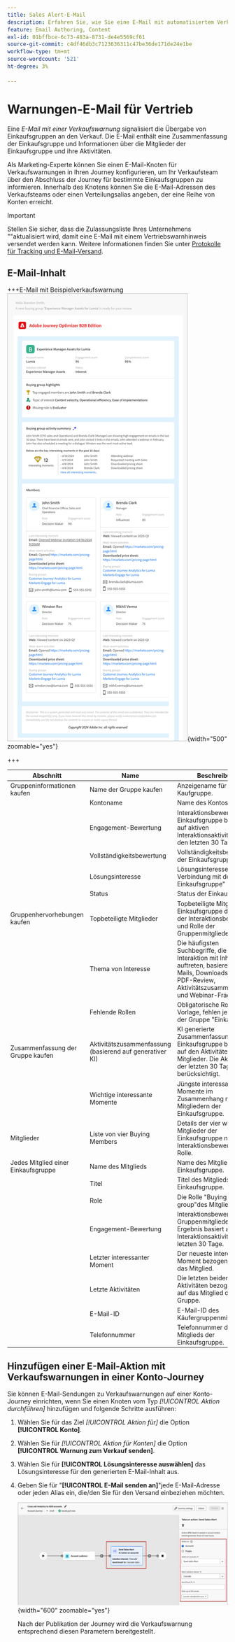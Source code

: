```yaml
---
title: Sales Alert-E-Mail
description: Erfahren Sie, wie Sie eine E-Mail mit automatisiertem Verkaufswarnhinweis in Ihre Journey einschließen.
feature: Email Authoring, Content
exl-id: 01bffbce-6c73-483a-8731-de4e5569cf61
source-git-commit: c4df46db3c7123636311c47be36de171de24e1be
workflow-type: tm+mt
source-wordcount: '521'
ht-degree: 3%

---
```


# Warnungen-E-Mail für Vertrieb

Eine _E-Mail mit einer Verkaufswarnung_ signalisiert die Übergabe von Einkaufsgruppen an den Verkauf. Die E-Mail enthält eine Zusammenfassung der Einkaufsgruppe und Informationen über die Mitglieder der Einkaufsgruppe und ihre Aktivitäten.

Als Marketing-Experte können Sie einen E-Mail-Knoten für Verkaufswarnungen in Ihren Journey konfigurieren, um Ihr Verkaufsteam über den Abschluss der Journey für bestimmte Einkaufsgruppen zu informieren. Innerhalb des Knotens können Sie die E-Mail-Adressen des Verkaufsteams oder einen Verteilungsalias angeben, der eine Reihe von Konten erreicht.

>[!IMPORTANT]
>
>Stellen Sie sicher, dass die Zulassungsliste Ihres Unternehmens &quot;&quot;aktualisiert wird, damit eine E-Mail mit einem Vertriebswarnhinweis versendet werden kann. Weitere Informationen finden Sie unter [Protokolle für Tracking und E-Mail-Versand](../start/email-protocols.md).

## E-Mail-Inhalt

+++E-Mail mit Beispielverkaufswarnung
![Beispiel einer E-Mail mit einem Verkaufswarnhinweis unter Verwendung der Standardvorlage](./assets/sales-alert-email-example.png){width="500" zoomable="yes"}

+++

| Abschnitt | Name | Beschreibung |
| - | ---- | ----------- |
| Gruppeninformationen kaufen | Name der Gruppe kaufen | Anzeigename für die Kaufgruppe. |
|   | Kontoname | Name des Kontos. |
|   | Engagement-Bewertung | Interaktionsbewertung der Einkaufsgruppe basierend auf aktiven Interaktionsaktivitäten in den letzten 30 Tagen. |
|   | Vollständigkeitsbewertung | Vollständigkeitsbewertung der Einkaufsgruppe. |
|   | Lösungsinteresse | Lösungsinteresse in Verbindung mit der Einkaufsgruppe&quot; |
|   | Status | Status der Einkaufsgruppe. |
| Gruppenhervorhebungen kaufen | Topbeteiligte Mitglieder | Topbeteiligte Mitglieder der Einkaufsgruppe durch Kauf der Interaktionsbewertung und Rolle der Gruppenmitglieder. |
|   | Thema von Interesse | Die häufigsten Suchbegriffe, die bei der Interaktion mit Inhalten auftreten, basieren auf E-Mails, Downloads, Chat, PDF-Review, Aktivitätszusammenfassung und Webinar-Fragen. |
|   | Fehlende Rollen | Obligatorische Rollen in der Vorlage, fehlen jedoch in der Gruppe &quot;Einkauf&quot;. |
| Zusammenfassung der Gruppe kaufen | Aktivitätszusammenfassung (basierend auf generativer KI) | KI generierte Zusammenfassung der Einkaufsgruppe basierend auf den Aktivitäten der Mitglieder. Die Aktivitäten der letzten 30 Tage werden berücksichtigt. |
|   | Wichtige interessante Momente | Jüngste interessante Momente im Zusammenhang mit den Mitgliedern der Einkaufsgruppe. |
| Mitglieder | Liste von vier Buying Members | Details der vier wichtigsten Mitglieder der Einkaufsgruppe nach Interaktionsbewertung und Rolle. |
| Jedes Mitglied einer Einkaufsgruppe | Name des Mitglieds | Name des Mitglieds der Einkaufsgruppe. |
|   | Titel | Titel des Mitglieds der Einkaufsgruppe. |
|   | Role | Die Rolle &quot;Buying group&quot;des Mitglieds. |
|   | Engagement-Bewertung | Interaktionsbewertung der Gruppenmitglieder. Das Ergebnis basiert auf aktiven Interaktionsaktivitäten der letzten 30 Tage. |
|   | Letzter interessanter Moment | Der neueste interessanteste Moment bezogen sich auf das Mitglied. |
|   | Letzte Aktivitäten | Die letzten beiden Aktivitäten bezogen sich auf das Mitglied der Gruppe. |
|   | E-Mail-ID | E-Mail-ID des Käufergruppenmitglieds. |
|   | Telefonnummer | Telefonnummer des Mitglieds der Einkaufsgruppe. |

## Hinzufügen einer E-Mail-Aktion mit Verkaufswarnungen in einer Konto-Journey

Sie können E-Mail-Sendungen zu Verkaufswarnungen auf einer Konto-Journey einrichten, wenn Sie einen Knoten vom Typ _[!UICONTROL Aktion durchführen]_ hinzufügen und folgende Schritte ausführen:

1. Wählen Sie für das Ziel _[!UICONTROL Aktion für]_ die Option **[!UICONTROL Konto]**.

1. Wählen Sie für _[!UICONTROL Aktion für Konten]_ die Option **[!UICONTROL Warnung zum Verkauf senden]**.

1. Wählen Sie für **[!UICONTROL Lösungsinteresse auswählen]** das Lösungsinteresse für den generierten E-Mail-Inhalt aus.

1. Geben Sie für &quot;**[!UICONTROL E-Mail senden an]**&quot;jede E-Mail-Adresse oder jeden Alias ein, die/den Sie für den Versand einbeziehen möchten.

   ![Neues E-Mail-Dialogfeld erstellen](assets/sales-alert-email-journey-node.png){width="600" zoomable="yes"}

   Nach der Publikation der Journey wird die Verkaufswarnung entsprechend diesen Parametern bereitgestellt.
